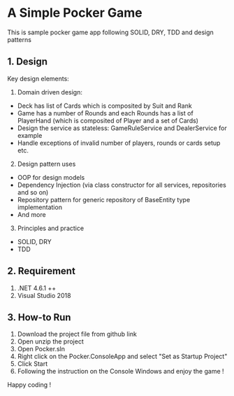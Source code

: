 # A Simple Pocker Game
This is sample pocker game app following SOLID, DRY, TDD and design patterns

## 1. Design
Key design elements: 
1. Domain driven design: 
* Deck has list of Cards which is composited by Suit and Rank
* Game has a number of Rounds and each Rounds has a list of PlayerHand (which is composited of Player and a set of Cards)
* Design the service as stateless: GameRuleService and DealerService for example
* Handle exceptions of invalid number of players, rounds or cards setup etc.

2. Design pattern uses
* OOP for design models
* Dependency Injection (via class constructor for all services, repositories and so on)
* Repository pattern for generic repository of BaseEntity type implementation
* And more 

3. Principles and practice
* SOLID, DRY
* TDD

## 2. Requirement

1. .NET 4.6.1 ++
2. Visual Studio 2018

## 3. How-to Run

1. Download the project file from github link 
2. Open unzip the project
2. Open Pocker.sln
3. Right click on the Pocker.ConsoleApp and select "Set as Startup Project"
4. Click Start
5. Following the instruction on the Console Windows and enjoy the game !

Happy coding !
